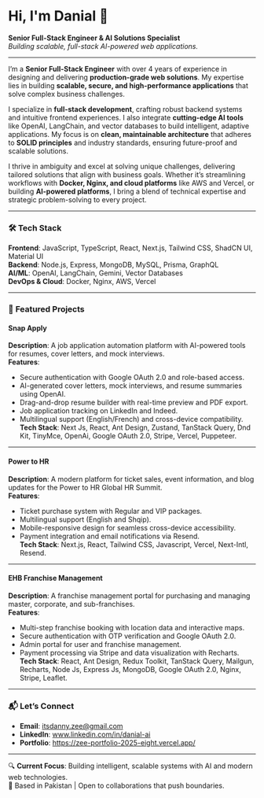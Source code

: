 # Hi, I'm Danial 👋  
**Senior Full-Stack Engineer & AI Solutions Specialist**  
*Building scalable, full-stack AI-powered web applications.*  

---

I’m a **Senior Full-Stack Engineer** with over 4 years of experience in designing and delivering **production-grade web solutions**. My expertise lies in building **scalable, secure, and high-performance applications** that solve complex business challenges.  

I specialize in **full-stack development**, crafting robust backend systems and intuitive frontend experiences. I also integrate **cutting-edge AI tools** like OpenAI, LangChain, and vector databases to build intelligent, adaptive applications. My focus is on **clean, maintainable architecture** that adheres to **SOLID principles** and industry standards, ensuring future-proof and scalable solutions.  

I thrive in ambiguity and excel at solving unique challenges, delivering tailored solutions that align with business goals. Whether it’s streamlining workflows with **Docker, Nginx, and cloud platforms** like AWS and Vercel, or building **AI-powered platforms**, I bring a blend of technical expertise and strategic problem-solving to every project.  

---

### 🛠️ **Tech Stack**  
**Frontend**: JavaScript, TypeScript, React, Next.js, Tailwind CSS, ShadCN UI, Material UI  
**Backend**: Node.js, Express, MongoDB, MySQL, Prisma, GraphQL  
**AI/ML**: OpenAI, LangChain, Gemini, Vector Databases  
**DevOps & Cloud**: Docker, Nginx, AWS, Vercel  

---

### 🚀 **Featured Projects**  

#### **Snap Apply**  
**Description**: A job application automation platform with AI-powered tools for resumes, cover letters, and mock interviews.  
**Features**:  
- Secure authentication with Google OAuth 2.0 and role-based access.  
- AI-generated cover letters, mock interviews, and resume summaries using OpenAI.  
- Drag-and-drop resume builder with real-time preview and PDF export.  
- Job application tracking on LinkedIn and Indeed.  
- Multilingual support (English/French) and cross-device compatibility.  
**Tech Stack**: Next Js, React, Ant Design, Zustand, TanStack Query, Dnd Kit, TinyMce, OpenAi, Google OAuth 2.0, Stripe, Vercel, Puppeteer.

---

#### **Power to HR**  
**Description**: A modern platform for ticket sales, event information, and blog updates for the Power to HR Global HR Summit.  
**Features**:  
- Ticket purchase system with Regular and VIP packages.  
- Multilingual support (English and Shqip).  
- Mobile-responsive design for seamless cross-device accessibility.  
- Payment integration and email notifications via Resend.  
**Tech Stack**: Next.js, React, Tailwind CSS, Javascript, Vercel, Next-Intl, Resend.  

---

#### **EHB Franchise Management**  
**Description**: A franchise management portal for purchasing and managing master, corporate, and sub-franchises.  
**Features**:  
- Multi-step franchise booking with location data and interactive maps.  
- Secure authentication with OTP verification and Google OAuth 2.0.  
- Admin portal for user and franchise management.  
- Payment processing via Stripe and data visualization with Recharts.  
**Tech Stack**: React, Ant Design, Redux Toolkit, TanStack Query, Mailgun, Recharts, Node Js, Express Js, MongoDB, Google OAuth 2.0, Nginx, Stripe, Leaflet.  

---

### 📬 **Let’s Connect**  
- **Email**: itsdanny.zee@gmail.com  
- **LinkedIn**: www.linkedin.com/in/danial-ai  
- **Portfolio**: https://zee-portfolio-2025-eight.vercel.app/

---

🔍 **Current Focus**: Building intelligent, scalable systems with AI and modern web technologies.  
📍 Based in Pakistan | Open to collaborations that push boundaries.  
